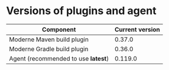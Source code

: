# Versions of plugins and agent

| Component                             | Current version |
| ------------------------------------- | --------------- |
| Moderne Maven build plugin            | 0.37.0          |
| Moderne Gradle build plugin           | 0.36.0          |
| Agent (recommended to use **latest**) | 0.119.0         |
